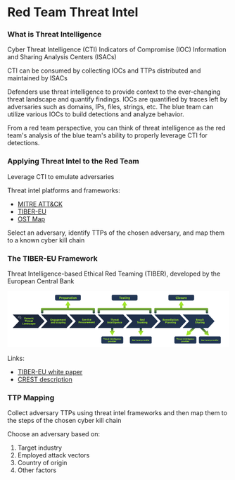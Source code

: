 # Red Team Threat Intel

### What is Threat Intelligence

Cyber Threat Intelligence (CTI)
Indicators of Compromise (IOC)
Information and Sharing Analysis Centers (ISACs)

CTI can be consumed by collecting IOCs and TTPs distributed and maintained by ISACs

Defenders use threat intelligence to provide context to the ever-changing threat landscape and quantify 
findings. IOCs are quantified by traces left by adversaries such as domains, IPs, files, strings, etc. 
The blue team can utilize various IOCs to build detections and analyze behavior.

From a red team perspective, you can think of threat intelligence as the red team's analysis of the blue 
team's ability to properly leverage CTI for detections.

### Applying Threat Intel to the Red Team

Leverage CTI to emulate adversaries

Threat intel platforms and frameworks:

- [MITRE ATT&CK](https://attack.mitre.org/)
- [TIBER-EU](https://www.ecb.europa.eu/paym/cyber-resilience/tiber-eu/html/index.en.html)
- [OST Map](https://www.intezer.com/ost-map/)

Select an adversary, identify TTPs of the chosen adversary, and map them to a known cyber kill chain

### The TIBER-EU Framework

Threat Intelligence-based Ethical Red Teaming (TIBER), developed by the European Central Bank

![TIBER-EU](./pictures/tiber-eu.png)

Links:

- [TIBER-EU white paper](https://www.ecb.europa.eu/pub/pdf/other/ecb.tiber_eu_framework.en.pdf)
- [CREST description](https://www.crest-approved.org/membership/tiber-eu/)

### TTP Mapping

Collect adversary TTPs using threat intel frameworks and then map them to the steps of the chosen cyber 
kill chain

Choose an adversary based on:

1. Target industry
2. Employed attack vectors
3. Country of origin
4. Other factors
